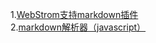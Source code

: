 1.[WebStrom支持markdown插件](http://www.jianshu.com/p/83739b3fc427)
<br>
2.[markdown解析器（javascript）](https://github.com/chjj/marked)
